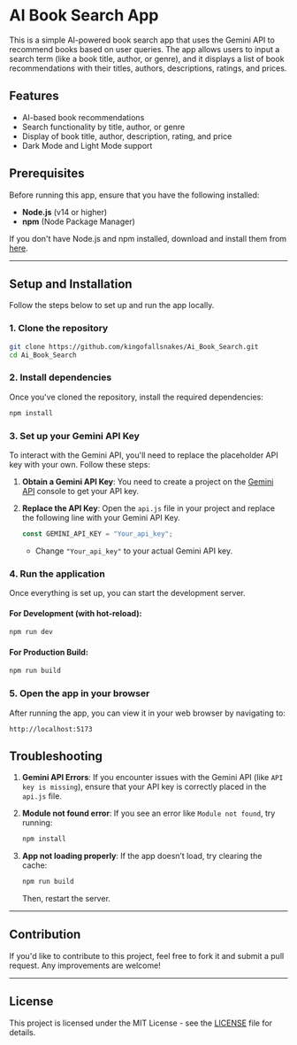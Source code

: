 # AI Book Search App

This is a simple AI-powered book search app that uses the Gemini API to recommend books based on user queries. The app allows users to input a search term (like a book title, author, or genre), and it displays a list of book recommendations with their titles, authors, descriptions, ratings, and prices.

## Features

- AI-based book recommendations
- Search functionality by title, author, or genre
- Display of book title, author, description, rating, and price
- Dark Mode and Light Mode support

## Prerequisites

Before running this app, ensure that you have the following installed:

- **Node.js** (v14 or higher)
- **npm** (Node Package Manager)

If you don't have Node.js and npm installed, download and install them from [here](https://nodejs.org/).

---

## Setup and Installation

Follow the steps below to set up and run the app locally.

### 1. Clone the repository

```bash
git clone https://github.com/kingofallsnakes/Ai_Book_Search.git
cd Ai_Book_Search
```

### 2. Install dependencies

Once you've cloned the repository, install the required dependencies:

```bash
npm install
```

### 3. Set up your Gemini API Key

To interact with the Gemini API, you'll need to replace the placeholder API key with your own. Follow these steps:

1. **Obtain a Gemini API Key**: You need to create a project on the [Gemini API](https://cloud.google.com/generative-language) console to get your API key.
2. **Replace the API Key**: Open the `api.js` file in your project and replace the following line with your Gemini API Key.

   ```javascript
   const GEMINI_API_KEY = "Your_api_key";
   ```

   - Change `"Your_api_key"` to your actual Gemini API key.

### 4. Run the application

Once everything is set up, you can start the development server.

#### For Development (with hot-reload):
```bash
npm run dev
```

#### For Production Build:
```bash
npm run build
```

### 5. Open the app in your browser

After running the app, you can view it in your web browser by navigating to:

```
http://localhost:5173
```

## Troubleshooting

1. **Gemini API Errors**: If you encounter issues with the Gemini API (like `API key is missing`), ensure that your API key is correctly placed in the `api.js` file.

2. **Module not found error**: If you see an error like `Module not found`, try running:

    ```bash
    npm install
    ```

3. **App not loading properly**: If the app doesn’t load, try clearing the cache:

    ```bash
    npm run build
    ```

    Then, restart the server.

---

## Contribution

If you'd like to contribute to this project, feel free to fork it and submit a pull request. Any improvements are welcome!

---

## License

This project is licensed under the MIT License - see the [LICENSE](LICENSE) file for details.
